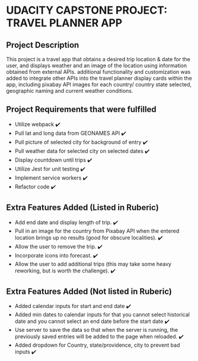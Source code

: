 # UDACITY CAPSTONE PROJECT: TRAVEL PLANNER APP

## Project Description

This project is a travel app that obtains a desired trip location & date for the user, and displays weather and an image of the location using information obtained from external APIs.  additional functionality and customization was added to integrate other APIs into the travel planner display cards within the app, including pixabay API images for each country/ country state selected, geographic naming and current weather conditions.

## Project Requirements that were fulfilled

* Utilize webpack ✔️ 
* Pull lat and long data from GEONAMES API ✔️
* Pull picture of selected city for background of entry ✔️
* Pull weather data for selected city on selected dates ✔️
* Display countdown until trips ✔️
* Utilize Jest for unit testing ✔️
* Implement service workers ✔️
* Refactor code ✔️

## Extra Features Added (Listed in Ruberic)

* Add end date and display length of trip. ✔️
* Pull in an image for the country from Pixabay API when the entered location brings up no results (good for obscure localities). ✔️
* Allow the user to remove the trip. ✔️
* Incorporate icons into forecast. ✔️
* Allow the user to add additional trips (this may take some heavy reworking, but is worth the challenge). ✔️

## Extra Features Added (Not listed in Ruberic)

* Added calendar inputs for start and end date ✔️
* Added min dates to calendar inputs for that you cannot select historical date and you cannot select an end date before the start date ✔️
* Use server to save the data so that when the server is running, the previously saved entries will be added to the page when reloaded. ✔️
* Added dropdown for Country, state/providence, city to prevent bad inputs ✔️
